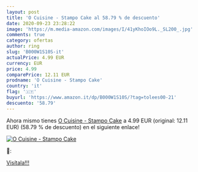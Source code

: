 ```yaml
---
layout: post
title: 'O Cuisine - Stampo Cake al 58.79 % de descuento'
date: 2020-09-23 23:28:22
image: 'https://m.media-amazon.com/images/I/41yKhoIOo9L._SL200_.jpg'
comments: true
category: ofertas
author: ring
slug: 'B000W1S10S-it'
actualPrice: 4.99 EUR
currency: EUR
price: 4.99
comparePrice: 12.11 EUR
prodname: 'O Cuisine - Stampo Cake'
country: 'it'
flag: '🇮🇹'
buyurl: 'https://www.amazon.it/dp/B000W1S10S/?tag=tolees00-21'
descuento: '58.79'
---
```


Ahora mismo tienes [O Cuisine - Stampo Cake](https://www.amazon.it/dp/B000W1S10S/?tag=tolees00-21) a 4.99 EUR (original: 12.11 EUR) (58.79 %  de descuento) en el siguiente enlace!

[![O Cuisine - Stampo Cake](https://m.media-amazon.com/images/I/41yKhoIOo9L._SL200_.jpg)](https://www.amazon.it/dp/B000W1S10S/?tag=tolees00-21)

🔎:


[Visítala!!!](https://www.amazon.it/dp/B000W1S10S/?tag=tolees00-21)

